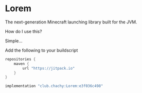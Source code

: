 # Lorem

The next-generation Minecraft launching library built for the JVM.

How do I use this?

Simple...

Add the following to your buildscript

```groovy
repositories {
    maven {
        url "https://jitpack.io"
    }
}
```

```groovy
implementation "club.chachy:Lorem:e3f036c498"
```